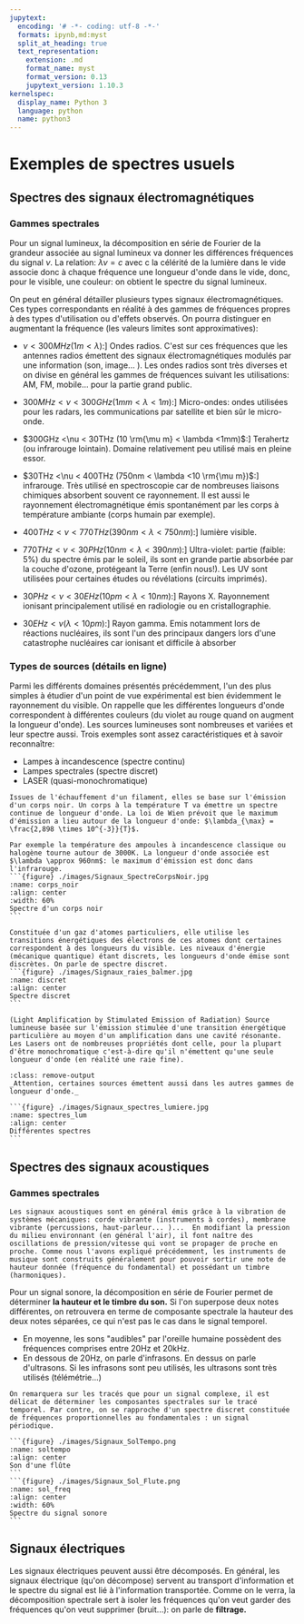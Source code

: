 ```yaml
---
jupytext:
  encoding: '# -*- coding: utf-8 -*-'
  formats: ipynb,md:myst
  split_at_heading: true
  text_representation:
    extension: .md
    format_name: myst
    format_version: 0.13
    jupytext_version: 1.10.3
kernelspec:
  display_name: Python 3
  language: python
  name: python3
---
```


# Exemples de spectres usuels

## Spectres des signaux électromagnétiques

### Gammes spectrales

Pour un signal lumineux, la décomposition en série de Fourier de la grandeur associée au signal lumineux va donner les différences fréquences du signal $\nu$. La relation: $\lambda \nu =c$ avec c la célérité de la lumière dans le vide associe donc à chaque fréquence une longueur d'onde dans le vide, donc, pour le visible, une couleur: on obtient le spectre du signal lumineux.

On peut en général détailler plusieurs types signaux électromagnétiques. Ces types correspondants en réalité à des gammes de fréquences propres à des types d'utilisation ou d'effets observés. On pourra distinguer en augmentant la fréquence (les valeurs limites sont approximatives):

* $\nu < 300MHz (1m < \lambda )$:] Ondes radios. C'est sur ces fréquences que les antennes radios émettent des signaux électromagnétiques modulés par une information (son, image... ). Les ondes radios sont très diverses et on divise en général les gammes de fréquences suivant les utilisations: AM, FM, mobile...  pour la partie grand public.

* $300MHz <\nu < 300GHz (1mm < \lambda <1m)$:] Micro-ondes: ondes utilisées pour les radars, les communications par satellite et bien sûr le micro-onde.

* $300GHz <\nu < 30THz (10 \rm{\mu m} < \lambda <1mm)$:] Terahertz (ou infrarouge lointain). Domaine relativement peu utilisé mais en pleine essor.

* $30THz <\nu < 400THz (750nm < \lambda <10 \rm{\mu m})$:] infrarouge. Très utilisé en spectroscopie car de nombreuses liaisons chimiques absorbent souvent ce rayonnement. Il est aussi le rayonnement électromagnétique émis spontanément par les corps à température ambiante (corps humain par exemple).

* $400THz <\nu < 770THz (390nm < \lambda < 750nm)$:] lumière visible.

* $770THz <\nu < 30PHz (10nm < \lambda < 390nm)$:] Ultra-violet: partie (faible: $5\%$) du spectre émis par le soleil, ils sont en grande partie absorbée par la couche d'ozone, protégeant la Terre (enfin nous!). Les UV sont utilisées pour certaines études ou révélations (circuits imprimés).

* $30PHz <\nu < 30EHz (10pm < \lambda <10nm)$:] Rayons X. Rayonnement ionisant principalement utilisé en radiologie ou en cristallographie.

* $30EHz <\nu (\lambda <10pm)$:] Rayon gamma. Emis notamment lors de réactions nucléaires, ils sont l'un des principaux dangers lors d'une catastrophe nucléaires car ionisant et difficile à absorber

### Types de sources (détails en ligne)

Parmi les différents domaines présentés précédemment, l'un des plus simples à étudier d'un point de vue expérimental est bien évidemment le rayonnement du visible. On rappelle que les différentes longueurs d'onde correspondent à différentes couleurs (du violet au rouge quand on augment la longueur d'onde). Les sources lumineuses sont nombreuses et variées et leur spectre aussi. Trois exemples sont assez caractéristiques et à savoir reconnaître:
* Lampes à incandescence (spectre continu)
* Lampes spectrales (spectre discret)
* LASER (quasi-monochromatique)


````{topic} Les lampes à incandescence.
Issues de l'échauffement d'un filament, elles se base sur l'émission d'un corps noir. Un corps à la température T va émettre un spectre continue de longueur d'onde. La loi de Wien prévoit que le maximum d'émission a lieu autour de la longueur d'onde: $\lambda_{\max} = \frac{2,898 \times 10^{-3}}{T}$.

Par exemple la température des ampoules à incandescence classique ou halogène tourne autour de 3000K. La longueur d'onde associée est $\lambda \approx 960nm$: le maximum d'émission est donc dans l'infrarouge.
```{figure} ./images/Signaux_SpectreCorpsNoir.jpg
:name: corps_noir
:align: center
:width: 60%
Spectre d'un corps noir
```
````

````{topic} Les lampes spectrales.
Constituée d'un gaz d'atomes particuliers, elle utilise les transitions énergétiques des électrons de ces atomes dont certaines correspondent à des longueurs du visible. Les niveaux d'énergie (mécanique quantique) étant discrets, les longueurs d'onde émise sont discrètes. On parle de spectre discret.
```{figure} ./images/Signaux_raies_balmer.jpg
:name: discret
:align: center
Spectre discret
```
````
````{topic} Les LASERs
(Light Amplification by Stimulated Emission of Radiation) Source lumineuse basée sur l'émission stimulée d'une transition énergétique particulière au moyen d'un amplification dans une cavité résonante. Les Lasers ont de nombreuses propriétés dont celle, pour la plupart d'être monochromatique c'est-à-dire qu'il n'émettent qu'une seule longueur d'onde (en réalité une raie fine).
````

````{topic} Spectres dans le visible de différentes sources lumineuses.
:class: remove-output
_Attention, certaines sources émettent aussi dans les autres gammes de longueur d'onde._

```{figure} ./images/Signaux_spectres_lumiere.jpg
:name: spectres_lum
:align: center
Différentes spectres
```
````

## Spectres des signaux acoustiques


### Gammes spectrales
````{sidebar} Origine de la propagation
Les signaux acoustiques sont en général émis grâce à la vibration de systèmes mécaniques: corde vibrante (instruments à cordes), membrane vibrante (percussions, haut-parleur... )...  En modifiant la pression du milieu environnant (en général l'air), il font naître des oscillations de pression/vitesse qui vont se propager de proche en proche. Comme nous l'avons expliqué précédemment, les instruments de musique sont construits généralement pour pouvoir sortir une note de hauteur donnée (fréquence du fondamental) et possédant un timbre (harmoniques).

````
Pour un signal sonore, la décomposition en série de Fourier permet de déterminer __la hauteur et le timbre du son.__ Si l'on superpose deux notes différentes, on retrouvera en terme de composante spectrale la hauteur des deux notes séparées, ce qui n'est pas le cas dans le signal temporel.

* En moyenne, les sons "audibles" par l'oreille humaine possèdent des fréquences comprises entre 20Hz et 20kHz.
* En dessous de 20Hz, on parle d'infrasons. En dessus on parle d'ultrasons. Si les infrasons sont peu utilisés, les ultrasons sont très utilisés (télémétrie...)

````{topic} Exemple d'un Sol d'une flûte
On remarquera sur les tracés que pour un signal complexe, il est délicat de déterminer les composantes spectrales sur le tracé temporel. Par contre, on se rapproche d'un spectre discret constituée de fréquences proportionnelles au fondamentales : un signal périodique.

```{figure} ./images/Signaux_SolTempo.png
:name: soltempo
:align: center
Son d'une flûte
```
```{figure} ./images/Signaux_Sol_Flute.png
:name: sol_freq
:align: center
:width: 60%
Spectre du signal sonore
```
````


## Signaux électriques
Les signaux électriques peuvent aussi être décomposés. En général, les signaux électrique (qu'on décompose) servent au transport d'information et le spectre du signal est lié à l'information transportée. Comme on le verra, la décomposition spectrale sert à isoler les fréquences qu'on veut garder des fréquences qu'on veut supprimer (bruit...): on parle de __filtrage.__